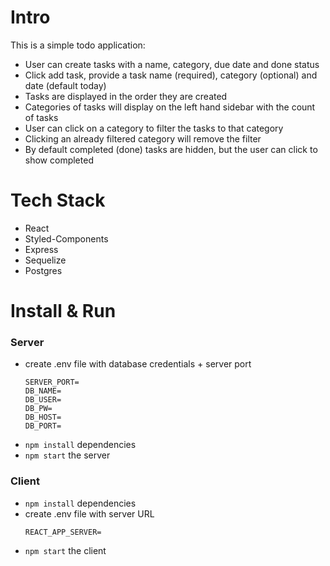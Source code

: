 # Intro
This is a simple todo application:
- User can create tasks with a name, category, due date and done status
- Click add task, provide a task name (required), category (optional) and date (default today)
- Tasks are displayed in the order they are created
- Categories of tasks will display on the left hand sidebar with the count of tasks
- User can click on a category to filter the tasks to that category
- Clicking an already filtered category will remove the filter
- By default completed (done) tasks are hidden, but the user can click to show completed

# Tech Stack
- React
- Styled-Components
- Express
- Sequelize
- Postgres

# Install & Run
### Server
- create .env file with database credentials + server port
  ```
  SERVER_PORT=
  DB_NAME=
  DB_USER=
  DB_PW=
  DB_HOST=
  DB_PORT=
  ```
- `npm install` dependencies
- `npm start` the server

### Client
- `npm install` dependencies
- create .env file with server URL
  ```
  REACT_APP_SERVER=
  ```
- `npm start` the client

